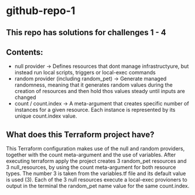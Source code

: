 # github-repo-1
## This repo has solutions for challenges 1 - 4
## Contents:
- null provider -> Defines resources that dont manage infrastructyure, but instead run local scripts, triggers or local-exec commands
- random provider (including random_pet) -> Generate managed randomness, meaning that it generates random values during the creation of resources and then hold thos values steady until inputs are changed
- count / count.index -> A meta-argument that creates specific number of instances for a given resource. Each instance is represented by its unique count.index value.

## What does this Terraform project have?
This Terraform configuration makes use of the null and random providers, together with the count meta-argument and the use of variables.
After executing terraform apply the project creates 3 random_pet resources and 3 null_resources, by using the count meta-argument for both resource types. The number 3 is taken from the variables.tf file and its default value is used (3). Each of the 3 null resources execute a local-exec provioners to output in the terminal the random_pet name value for the same count.index.


